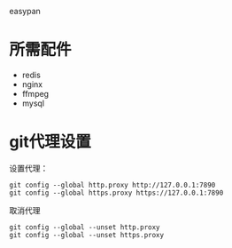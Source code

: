 easypan
# 所需配件
* redis
* nginx
* ffmpeg
* mysql


# git代理设置
设置代理：
```shell
git config --global http.proxy http://127.0.0.1:7890
git config --global https.proxy https://127.0.0.1:7890
```
取消代理
```shell
git config --global --unset http.proxy
git config --global --unset https.proxy
```
